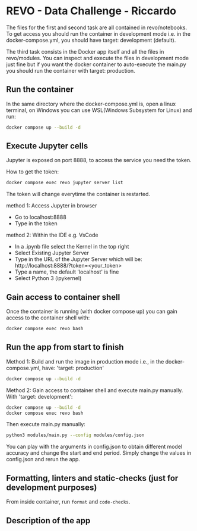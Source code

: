 # REVO - Data Challenge - Riccardo

The files for the first and second task are all contained in revo/notebooks.
To get access you should run the container in development mode i.e. in the docker-compose.yml, you should have target: development (default).

The third task consists in the Docker app itself and all the files in revo/modules.
You can inspect and execute the files in development mode just fine but if you want the docker container to auto-execute the main.py you should run the container with target: production.

## Run the container
In the same directory where the docker-compose.yml is, open a linux terminal, on Windows you can use WSL(Windows Subsystem for Linux) and run:

```bash
docker compose up --build -d
```

## Execute Jupyter cells
Jupyter is exposed on port 8888, to access the service you need the token.

How to get the token:
```bash
docker compose exec revo jupyter server list
```
The token will change everytime the container is restarted.

method 1: Access Jupyter in browser
- Go to localhost:8888
- Type in the token

method 2: Within the IDE e.g. VsCode
- In a .ipynb file select the Kernel in the top right
- Select Existing Jupyter Server
- Type in the URL of the Jupyter Server which will be:
  http://localhost:8888/?token=<your_token>
- Type a name, the default 'localhost' is fine
- Select Python 3 (ipykernel)
  
## Gain access to container shell
Once the container is running (with docker compose up) you can gain access to the container shell with:

```bash
docker compose exec revo bash
```

## Run the app from start to finish

Method 1:
Build and run the image in production mode i.e., in the docker-compose.yml, have: 'target: production'
```bash
docker compose up --build -d
```

Method 2: Gain access to container shell and execute main.py manually.
With 'target: development': 
```bash
docker compose up --build -d
docker compose exec revo bash
```
Then execute main.py manually:
```bash
python3 modules/main.py --config modules/config.json
```
You can play with the arguments in config.json to obtain different model accuracy and change the start and end period. Simply change the values in config.json and rerun the app.
## Formatting, linters and static-checks (just for development purposes)

From inside container, run `format` and `code-checks`.

## Description of the app
